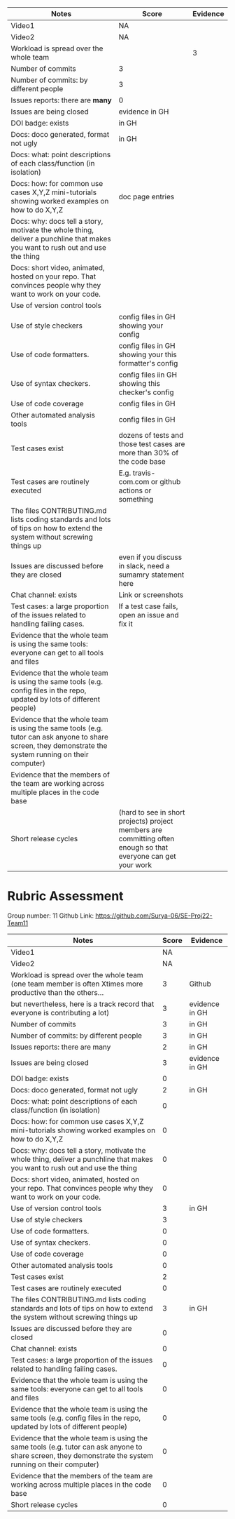 |Notes|Score|Evidence|
|-----|---------|---------|
|Video1|NA||| 
|Video2|NA||| 
|Workload is spread over the whole team||3||Github|
|Number of commits|3||Github|
|Number of commits: by different people|3||Github|
|Issues reports: there are **many**|0||Github|
|Issues are being closed|evidence in GH|
|DOI badge: exists|in GH|
|Docs: doco generated, format not ugly |in GH|
|Docs: what: point descriptions of each class/function (in isolation) |
|Docs: how: for common use cases X,Y,Z mini-tutorials showing worked examples on how to do X,Y,Z|doc page entries|
|Docs: why: docs tell a story, motivate the whole thing, deliver a punchline that makes you want to rush out and use the thing|
|Docs: short video, animated, hosted on your repo. That convinces people why they want to work on your code.|
|Use of version control tools|
|Use of style checkers |config files in GH showing your config|
|Use of code formatters. |config files in GH showing your this formatter's  config|
|Use of syntax checkers. |config files iin  GH showing this checker's config  |
|Use of code coverage |config files in GH|
|Other automated analysis tools|config files in GH|
|Test cases exist|dozens of tests and those test cases are more than 30% of the code base|
|Test cases are routinely executed|E.g. travis-com.com or github actions or something|
|The files CONTRIBUTING.md lists coding standards and lots of tips on how to extend the system without screwing things up|
|Issues are discussed before they are closed|even if you discuss in slack, need a sumamry statement here|
|Chat channel: exists|Link or screenshots|
|Test cases: a large proportion of the issues related to handling failing cases.|If a test case fails, open an issue and fix it|
|Evidence that the whole team is using the same tools: everyone can get to all tools and files|
|Evidence that the whole team is using the same tools (e.g. config files in the repo, updated by lots of different people)|
|Evidence that the whole team is using the same tools (e.g. tutor can ask anyone to share screen, they demonstrate the system running on their computer)|
|Evidence that the members of the team are working across multiple places in the code base|
|Short release cycles | (hard to see in short projects) project members are committing often enough so that everyone can get your work|


# Rubric Assessment
Group number: 11
Github Link: https://github.com/Surya-06/SE-Proj22-Team11

| Notes                                                                                                                                                   | Score  | Evidence                                                                                                       |
| -------- | ------- | ------- |
|Video1|NA||
|Video2|NA||
| Workload is spread over the whole team (one team member is often Xtimes more productive than the others… |3| Github|
| but nevertheless, here is a track record that everyone is contributing a lot)                                                                           | 3       | evidence in GH                                                                                                 |
| Number of commits                                                                                                                                       | 3       | in GH                                                                                                          |
| Number of commits: by different people                                                                                                                  | 3       | in GH                                                                                                          |
| Issues reports: there are many                                                                                                                          | 2       | in GH                                                                                                          |
| Issues are being closed                                                                                                                                 | 3       | evidence in GH                                                                                                 |
| DOI badge: exists                                                                                                                                       | 0       |                                                                                                                |
| Docs: doco generated, format not ugly                                                                                                                   | 2       | in GH                                                                                                          |
| Docs: what: point descriptions of each class/function (in isolation)                                                                                    | 0       |                                                                                                                |
| Docs: how: for common use cases X,Y,Z mini-tutorials showing worked examples on how to do X,Y,Z                                                         | 0       |                                                                                                                |
| Docs: why: docs tell a story, motivate the whole thing, deliver a punchline that makes you want to rush out and use the thing                           | 0       |                                                                                                                |
| Docs: short video, animated, hosted on your repo. That convinces people why they want to work on your code.                                             | 0       |                                                                                                                |
| Use of version control tools                                                                                                                            | 3       | in GH                                                                                                          |
| Use of style checkers                                                                                                                                   | 3       |                                                                          |
| Use of code formatters.                                                                                                                                 | 0       |                                                         |
| Use of syntax checkers.                                                                                                                                 | 0       |                                                               |
| Use of code coverage                                                                                                                                    | 0       |                                                                                              |
| Other automated analysis tools                                                                                                                          | 0       |                                                                                              |
| Test cases exist                                                                                                                                        | 2       |                                         |
| Test cases are routinely executed                                                                                                                       | 0       |                                    |
| The files CONTRIBUTING.md lists coding standards and lots of tips on how to extend the system without screwing things up| 3       | in GH                                                                                                          |
| Issues are discussed before they are closed                                                                                                             | 0       |                                                     |
| Chat channel: exists                                                                                                                                    | 0       |                                                                                             |
| Test cases: a large proportion of the issues related to handling failing cases.                                                                         | 0       |                                                                 |
| Evidence that the whole team is using the same tools: everyone can get to all tools and files                                                           | 0       |                                                                                                                |
| Evidence that the whole team is using the same tools (e.g. config files in the repo, updated by lots of different people)                               | 0       |                                                                                                                |
| Evidence that the whole team is using the same tools (e.g. tutor can ask anyone to share screen, they demonstrate the system running on their computer) | 0       |                                                                                                                |
| Evidence that the members of the team are working across multiple places in the code base                                                               | 0       |                                                                                                                |
| Short release cycles                                                                                                                                    | 0       | |
